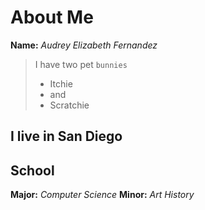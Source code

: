 # About Me

**Name:** *Audrey Elizabeth Fernandez*
> I have two pet `bunnies`
> * Itchie
> * and
> * Scratchie

I live in San Diego
---
## School
**Major:** *Computer Science*
**Minor:** *Art History*

